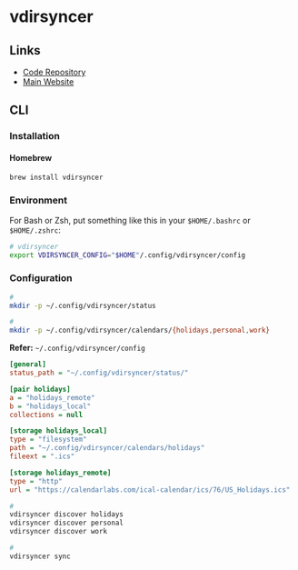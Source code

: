 # vdirsyncer

## Links

- [Code Repository](https://github.com/pimutils/vdirsyncer)
- [Main Website](http://vdirsyncer.pimutils.org/en/stable/)

## CLI

### Installation

#### Homebrew

```sh
brew install vdirsyncer
```

### Environment

For Bash or Zsh, put something like this in your `$HOME/.bashrc` or `$HOME/.zshrc`:

```sh
# vdirsyncer
export VDIRSYNCER_CONFIG="$HOME"/.config/vdirsyncer/config
```

### Configuration

```sh
#
mkdir -p ~/.config/vdirsyncer/status

#
mkdir -p ~/.config/vdirsyncer/calendars/{holidays,personal,work}
```

**Refer:** `~/.config/vdirsyncer/config`

```ini
[general]
status_path = "~/.config/vdirsyncer/status/"

[pair holidays]
a = "holidays_remote"
b = "holidays_local"
collections = null

[storage holidays_local]
type = "filesystem"
path = "~/.config/vdirsyncer/calendars/holidays"
fileext = ".ics"

[storage holidays_remote]
type = "http"
url = "https://calendarlabs.com/ical-calendar/ics/76/US_Holidays.ics"
```

```sh
#
vdirsyncer discover holidays
vdirsyncer discover personal
vdirsyncer discover work

#
vdirsyncer sync
```
